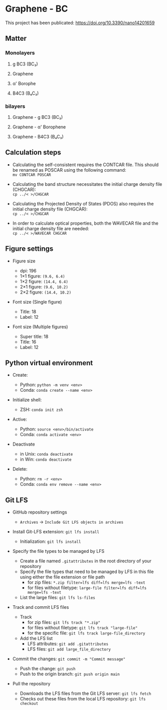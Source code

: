 # Graphene - BC

This project has been publicated: <https://doi.org/10.3390/nano14201659>

## Matter

### Monolayers

1. g BC3 (BC₃)

2. Graphene

3. α' Borophe

4. B4C3 (B₄C₃)

### bilayers

1. Graphene - g BC3 (BC₃)

2. Graphene - α' Borophene

3. Graphene - B4C3 (B₄C₃)

## Calculation steps

+ Calculating the self-consistent requires the CONTCAR file. This should be renamed as POSCAR using the following command:  
  `mv CONTCAR POSCAR`

+ Calculating the band structure necessitates the initial charge density file (CHGCAR):  
  `cp ../< >/CHGCAR`

+ Calculating the Projected Density of States (PDOS) also requires the initial charge density file (CHGCAR):  
  `cp ../< >/CHGCAR`

+ In order to calculate optical properties, both the WAVECAR file and the initial charge density file are needed:  
  `cp ../< >/WAVECAR CHGCAR`

## Figure settings

+ Figure size
  + dpi: 196
  + 1×1 figure: `(9.6, 6.4)`
  + 1×2 figure: `(14.4, 6.4)`
  + 2×1 figure: `(9.6, 10.2)`
  + 2×2 figure: `(14.4, 10.2)`

+ Font size (Single figure)
  + Title: 18
  + Label: 12

+ Font size (Multiple figures)
  + Super title: 18
  + Title: 16
  + Label: 12

## Python virtual environment

+ Create:
  + Python: `python -m venv <env>`
  + Conda: `conda create --name <env>`
  
+ Initialize shell:
  + ZSH: `conda init zsh`

+ Active:
  + Python: `source <env>/bin/activate`
  + Conda: `conda activate <env>`

+ Deactivate
  + in Unix: `conda deactivate`
  + in Win: `conda deactivate`
  
+ Delete:
  + Python: `rm -r <env>`
  + Conda: `conda env remove --name <env>`

## Git LFS

+ GitHub repository settings
  + `Archives` → `Include Git LFS objects in archives`

+ Install Git-LFS extension: `git lfs install`
  + Initialization: `git lfs install`

+ Specify the file types to be managed by LFS
  + Create a file named  `.gitattributes` in the root directory of your repository
  + Specify the file types that need to be managed by LFS in this file using either the file extension or file path
    + for zip files: `*.zip filter=lfs diff=lfs merge=lfs -text`
    + for files without filetype: `large-file filter=lfs diff=lfs merge=lfs -text`
  + List the large files: `git lfs ls-files`

+ Track and commit LFS files
  + Track
    + for zip files: `git lfs track "*.zip"`
    + for files without filetype: `git lfs track "large-file"`
    + for the specific file: `git lfs track large-file_directory`
  + Add the LFS list
    + LFS attributes: `git add .gitattributes`
    + LFS files: `git add large_file_directory`
+ Commit the changes: `git commit -m "Commit message"`
  + Push the change: `git push`
  + Push to the origin branch: `git push origin main`

+ Pull the repository
  + Downloads the LFS files from the Git LFS server: `git lfs fetch`
  + Checks out these files from the local LFS repository: `git lfs checkout`
